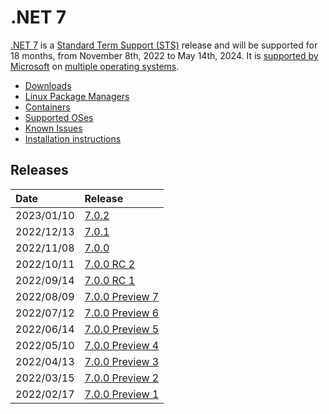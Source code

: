 # .NET 7

[.NET 7](https://devblogs.microsoft.com/dotnet/announcing-dotnet-7/) is a [Standard Term Support (STS)](../../release-policies.md) release and will be supported for 18 months, from November 8th, 2022 to May 14th, 2024. It is [supported by Microsoft](../../microsoft-support.md) on [multiple operating systems](supported-os.md).

- [Downloads](https://dotnet.microsoft.com/download/dotnet/7.0)
- [Linux Package Managers](https://docs.microsoft.com/dotnet/core/install/linux)
- [Containers](https://mcr.microsoft.com/catalog?search=dotnet/)
- [Supported OSes](supported-os.md)
- [Known Issues](known-issues.md)
- [Installation instructions](install.md)

## Releases

| Date | Release |
| :-- | :-- |
| 2023/01/10 | [7.0.2](https://github.com/dotnet/core/blob/main/release-notes/7.0/7.0.2/7.0.2.md) |
| 2022/12/13 | [7.0.1](https://github.com/dotnet/core/blob/main/release-notes/7.0/7.0.1/7.0.1.md) |
| 2022/11/08 | [7.0.0](https://github.com/dotnet/core/blob/main/release-notes/7.0/7.0.0/7.0.0.md) |
| 2022/10/11 | [7.0.0 RC 2](https://github.com/dotnet/core/blob/main/release-notes/7.0/preview/7.0.0-rc.2.md) |
| 2022/09/14 | [7.0.0 RC 1](https://github.com/dotnet/core/blob/main/release-notes/7.0/preview/7.0.0-rc.1.md) |
| 2022/08/09 | [7.0.0 Preview 7](https://github.com/dotnet/core/blob/main/release-notes/7.0/preview/7.0.0-preview.7.md) |
| 2022/07/12 | [7.0.0 Preview 6](https://github.com/dotnet/core/blob/main/release-notes/7.0/preview/7.0.0-preview.6.md) |
| 2022/06/14 | [7.0.0 Preview 5](https://github.com/dotnet/core/blob/main/release-notes/7.0/preview/7.0.0-preview.5.md) |
| 2022/05/10 | [7.0.0 Preview 4](https://github.com/dotnet/core/blob/main/release-notes/7.0/preview/7.0.0-preview.4.md) |
| 2022/04/13 | [7.0.0 Preview 3](https://github.com/dotnet/core/blob/main/release-notes/7.0/preview/7.0.0-preview.3.md) |
| 2022/03/15 | [7.0.0 Preview 2](https://github.com/dotnet/core/blob/main/release-notes/7.0/preview/7.0.0-preview.2.md) |
| 2022/02/17 | [7.0.0 Preview 1](https://github.com/dotnet/core/blob/main/release-notes/7.0/preview/7.0.0-preview.1.md) |
